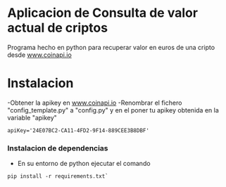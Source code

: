 # Aplicacion de Consulta de valor actual de criptos

Programa hecho en python para recuperar valor en euros de una cripto desde www.coinapi.io

# Instalacion
-Obtener la apikey en www.coinapi.io
-Renombrar el fichero "config_template.py" a "config.py" y en el poner tu apikey obtenida en la variable "apikey"

```
apiKey='24E07BC2-CA11-4FD2-9F14-889CEE3B8DBF'
```
### Instalacion de dependencias
- En su entorno de python ejecutar el comando
```
pip install -r requirements.txt`
```